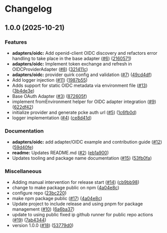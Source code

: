 # Changelog

## 1.0.0 (2025-10-21)


### Features

* **adapters/oidc:** Add openid-client OIDC discovery and refactors error handling to take place in the base adapter ([#6](https://github.com/heroku/oauth-provider-adapters-for-mcp/issues/6)) ([2160571](https://github.com/heroku/oauth-provider-adapters-for-mcp/commit/2160571cfb801c13bbf19e25749937a8113405dd))
* **adapters/oidc:** Implement token exchange and refresh in OIDCProviderAdapter ([#8](https://github.com/heroku/oauth-provider-adapters-for-mcp/issues/8)) ([321411c](https://github.com/heroku/oauth-provider-adapters-for-mcp/commit/321411c5c5c399eac77c164efdf81fafe5a8ef4d))
* **adapters/oidc:** provider quirk config and validation ([#7](https://github.com/heroku/oauth-provider-adapters-for-mcp/issues/7)) ([49cd4df](https://github.com/heroku/oauth-provider-adapters-for-mcp/commit/49cd4dff575c632e7491fbf3143dd5c3f9e2b97c))
* Add logger injection ([#11](https://github.com/heroku/oauth-provider-adapters-for-mcp/issues/11)) ([1987b55](https://github.com/heroku/oauth-provider-adapters-for-mcp/commit/1987b5563d39d33e555467f8b5f2edaa6ab7deff))
* Adds support for static OIDC metadata via environment file ([#13](https://github.com/heroku/oauth-provider-adapters-for-mcp/issues/13)) ([3b4de3e](https://github.com/heroku/oauth-provider-adapters-for-mcp/commit/3b4de3e6c71b5361a689464725d98099deb0bc2c))
* Base OAuth Adapter ([#3](https://github.com/heroku/oauth-provider-adapters-for-mcp/issues/3)) ([872605f](https://github.com/heroku/oauth-provider-adapters-for-mcp/commit/872605f5980c3762ae24b1eb3d9524584d782a50))
* implement fromEnvironment helper for OIDC adapter integration ([#9](https://github.com/heroku/oauth-provider-adapters-for-mcp/issues/9)) ([622df42](https://github.com/heroku/oauth-provider-adapters-for-mcp/commit/622df423215904cd900a5d79dda8329a44c5d5ca))
* initialize provider and generate pcke auth url ([#5](https://github.com/heroku/oauth-provider-adapters-for-mcp/issues/5)) ([1c6fb0d](https://github.com/heroku/oauth-provider-adapters-for-mcp/commit/1c6fb0d576da1ca65eadf509f37f9d143e999174))
* logger implementation ([#4](https://github.com/heroku/oauth-provider-adapters-for-mcp/issues/4)) ([ce8d41d](https://github.com/heroku/oauth-provider-adapters-for-mcp/commit/ce8d41d1e7af2380f6fdc8938b1dd02bcd0dd3eb))


### Documentation

* **adapters/oidc:** add adapter/OIDC example and contribution guide ([#12](https://github.com/heroku/oauth-provider-adapters-for-mcp/issues/12)) ([59d40fe](https://github.com/heroku/oauth-provider-adapters-for-mcp/commit/59d40fee791cda20dd68f85dbc7e5afb52b1e102))
* **readme:** Updates README.md ([#2](https://github.com/heroku/oauth-provider-adapters-for-mcp/issues/2)) ([eb1a900](https://github.com/heroku/oauth-provider-adapters-for-mcp/commit/eb1a90099beccb7ffa9664b7c2e727aec77aa521))
* Updates tooling and package name documentation ([#15](https://github.com/heroku/oauth-provider-adapters-for-mcp/issues/15)) ([53fb0fa](https://github.com/heroku/oauth-provider-adapters-for-mcp/commit/53fb0fa94264ce1771d7a93b5f78de4c66ab4c8d))


### Miscellaneous

* Adding manual intervention for release start ([#14](https://github.com/heroku/oauth-provider-adapters-for-mcp/issues/14)) ([cb9bb98](https://github.com/heroku/oauth-provider-adapters-for-mcp/commit/cb9bb98c0c17cecb61da7f2d39ba62f0b1d74048))
* change to make package public on npm ([4a04e8c](https://github.com/heroku/oauth-provider-adapters-for-mcp/commit/4a04e8cc135cca1bbc06c0ea9ace321eef19beca))
* configure repo ([23bc220](https://github.com/heroku/oauth-provider-adapters-for-mcp/commit/23bc220c8e0699e2cf40704a2eb61fe013608c2d))
* make npm package public ([#17](https://github.com/heroku/oauth-provider-adapters-for-mcp/issues/17)) ([4a04e8c](https://github.com/heroku/oauth-provider-adapters-for-mcp/commit/4a04e8cc135cca1bbc06c0ea9ace321eef19beca))
* Update project to include release and using pnpm for package management ([#10](https://github.com/heroku/oauth-provider-adapters-for-mcp/issues/10)) ([6a6ba37](https://github.com/heroku/oauth-provider-adapters-for-mcp/commit/6a6ba373d46731419d1b2ad4a7820ca864d97257))
* update to using public fixed ip github runner for public repo actions ([#19](https://github.com/heroku/oauth-provider-adapters-for-mcp/issues/19)) ([7ab4344](https://github.com/heroku/oauth-provider-adapters-for-mcp/commit/7ab4344baa505023e99eaf2d8c098dcefd238ef8))
* version 1.0.0 ([#18](https://github.com/heroku/oauth-provider-adapters-for-mcp/issues/18)) ([53779d0](https://github.com/heroku/oauth-provider-adapters-for-mcp/commit/53779d0b4d072283ce41c914e87c1b97c7d66e98))
